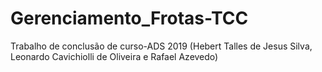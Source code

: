 # Gerenciamento_Frotas-TCC
Trabalho de conclusão de curso-ADS 2019 (Hebert Talles de Jesus Silva, Leonardo Cavichiolli de Oliveira e Rafael Azevedo)
